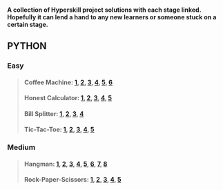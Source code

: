#### A collection of Hyperskill project solutions with each stage linked. Hopefully it can lend a hand to any new learners or someone stuck on a certain stage.

## PYTHON

### Easy
> #### Coffee Machine: [1](https://github.com/PeterJSims/Hyperskill/tree/main/Coffee%20Machine%20-%20PYTHON/Coffee%20Machine/task/stage_1), [2](https://github.com/PeterJSims/Hyperskill/tree/main/Coffee%20Machine%20-%20PYTHON/Coffee%20Machine/task/stage_2), [3](https://github.com/PeterJSims/Hyperskill/tree/main/Coffee%20Machine%20-%20PYTHON/Coffee%20Machine/task/stage_3), [4](https://github.com/PeterJSims/Hyperskill/tree/main/Coffee%20Machine%20-%20PYTHON/Coffee%20Machine/task/stage_4), [5](https://github.com/PeterJSims/Hyperskill/tree/main/Coffee%20Machine%20-%20PYTHON/Coffee%20Machine/task/stage_5), [6](https://github.com/PeterJSims/Hyperskill/tree/main/Coffee%20Machine%20-%20PYTHON/Coffee%20Machine/task/machine)
> #### Honest Calculator: [1](https://github.com/PeterJSims/Hyperskill/tree/main/Honest%20Calculator%20-%20PYTHON/Honest%20Calculator/step_1), [2](https://github.com/PeterJSims/Hyperskill/tree/main/Honest%20Calculator%20-%20PYTHON/Honest%20Calculator/step_2), [3](https://github.com/PeterJSims/Hyperskill/tree/main/Honest%20Calculator%20-%20PYTHON/Honest%20Calculator/step_3), [4](https://github.com/PeterJSims/Hyperskill/tree/main/Honest%20Calculator%20-%20PYTHON/Honest%20Calculator/step_4), [5](https://github.com/PeterJSims/Hyperskill/tree/main/Honest%20Calculator%20-%20PYTHON/Honest%20Calculator/task)
> #### Bill Splitter: [1](https://github.com/PeterJSims/Hyperskill/tree/main/Bill%20Splitter%20-%20PYTHON/Bill%20Splitter/step_1), [2](https://github.com/PeterJSims/Hyperskill/tree/main/Bill%20Splitter%20-%20PYTHON/Bill%20Splitter/step_2), [3](https://github.com/PeterJSims/Hyperskill/tree/main/Bill%20Splitter%20-%20PYTHON/Bill%20Splitter/step_3), [4](https://github.com/PeterJSims/Hyperskill/tree/main/Bill%20Splitter%20-%20PYTHON/Bill%20Splitter/task)
> #### Tic-Tac-Toe: [1](https://github.com/PeterJSims/Hyperskill/tree/main/Simple%20Tic-Tac-Toe%20-%20PYTHON/Simple%20Tic-Tac-Toe/step_1), [2](https://github.com/PeterJSims/Hyperskill/tree/main/Simple%20Tic-Tac-Toe%20-%20PYTHON/Simple%20Tic-Tac-Toe/step_2), [3](https://github.com/PeterJSims/Hyperskill/tree/main/Simple%20Tic-Tac-Toe%20-%20PYTHON/Simple%20Tic-Tac-Toe/step_3), [4](https://github.com/PeterJSims/Hyperskill/tree/main/Simple%20Tic-Tac-Toe%20-%20PYTHON/Simple%20Tic-Tac-Toe/step_4), [5](https://github.com/PeterJSims/Hyperskill/tree/main/Simple%20Tic-Tac-Toe%20-%20PYTHON/Simple%20Tic-Tac-Toe/task)

### Medium
> #### Hangman: [1](https://github.com/PeterJSims/Hyperskill/tree/main/Hangman%20-%20PYTHON/Hangman/step_1), [2](https://github.com/PeterJSims/Hyperskill/tree/main/Hangman%20-%20PYTHON/Hangman/step_2), [3](https://github.com/PeterJSims/Hyperskill/tree/main/Hangman%20-%20PYTHON/Hangman/step_3), [4](https://github.com/PeterJSims/Hyperskill/tree/main/Hangman%20-%20PYTHON/Hangman/step_4), [5](https://github.com/PeterJSims/Hyperskill/tree/main/Hangman%20-%20PYTHON/Hangman/step_5), [6](https://github.com/PeterJSims/Hyperskill/tree/main/Hangman%20-%20PYTHON/Hangman/step_6), [7](https://github.com/PeterJSims/Hyperskill/tree/main/Hangman%20-%20PYTHON/Hangman/step_7), [8](https://github.com/PeterJSims/Hyperskill/tree/main/Hangman%20-%20PYTHON/Hangman/task)
> #### Rock-Paper-Scissors: [1](https://github.com/PeterJSims/Hyperskill/tree/main/Rock-Paper-Scissors%20-%20PYTHON/Rock-Paper-Scissors/step_2), [2](https://github.com/PeterJSims/Hyperskill/tree/main/Rock-Paper-Scissors%20-%20PYTHON/Rock-Paper-Scissors/step_2), [3](https://github.com/PeterJSims/Hyperskill/tree/main/Rock-Paper-Scissors%20-%20PYTHON/Rock-Paper-Scissors/step_3), [4](https://github.com/PeterJSims/Hyperskill/tree/main/Rock-Paper-Scissors%20-%20PYTHON/Rock-Paper-Scissors/step_4), [5](https://github.com/PeterJSims/Hyperskill/tree/main/Rock-Paper-Scissors%20-%20PYTHON/Rock-Paper-Scissors/task)





